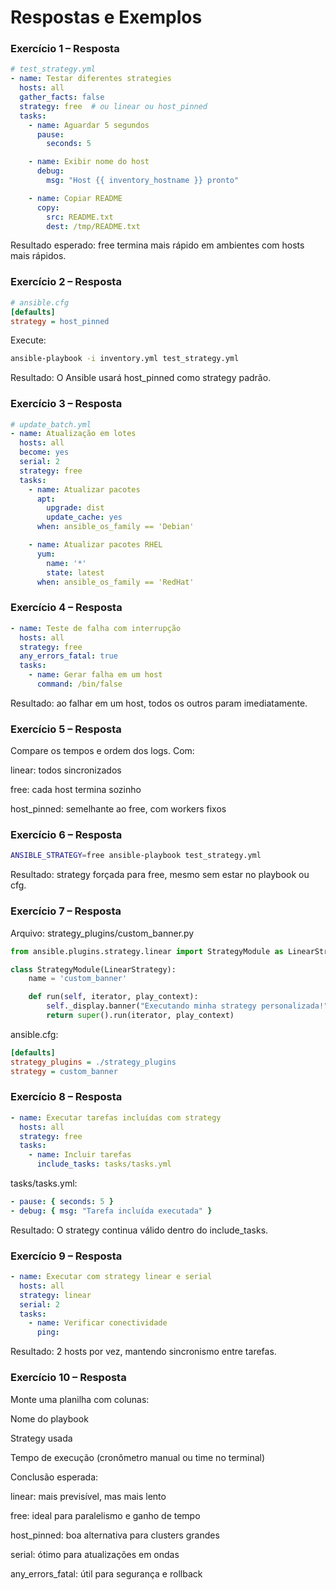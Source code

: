 # Respostas e Exemplos
### Exercício 1 – Resposta
``` yaml
# test_strategy.yml
- name: Testar diferentes strategies
  hosts: all
  gather_facts: false
  strategy: free  # ou linear ou host_pinned
  tasks:
    - name: Aguardar 5 segundos
      pause:
        seconds: 5

    - name: Exibir nome do host
      debug:
        msg: "Host {{ inventory_hostname }} pronto"

    - name: Copiar README
      copy:
        src: README.txt
        dest: /tmp/README.txt
```

Resultado esperado: free termina mais rápido em ambientes com hosts mais rápidos.

### Exercício 2 – Resposta
``` ini
# ansible.cfg
[defaults]
strategy = host_pinned
```
Execute:

``` bash
ansible-playbook -i inventory.yml test_strategy.yml
```

Resultado: O Ansible usará host_pinned como strategy padrão.

### Exercício 3 – Resposta
``` yaml
# update_batch.yml
- name: Atualização em lotes
  hosts: all
  become: yes
  serial: 2
  strategy: free
  tasks:
    - name: Atualizar pacotes
      apt:
        upgrade: dist
        update_cache: yes
      when: ansible_os_family == 'Debian'

    - name: Atualizar pacotes RHEL
      yum:
        name: '*'
        state: latest
      when: ansible_os_family == 'RedHat'
```

### Exercício 4 – Resposta
``` yaml
- name: Teste de falha com interrupção
  hosts: all
  strategy: free
  any_errors_fatal: true
  tasks:
    - name: Gerar falha em um host
      command: /bin/false
```

Resultado: ao falhar em um host, todos os outros param imediatamente.

### Exercício 5 – Resposta
Compare os tempos e ordem dos logs. Com:

linear: todos sincronizados

free: cada host termina sozinho

host_pinned: semelhante ao free, com workers fixos

### Exercício 6 – Resposta
```bash
ANSIBLE_STRATEGY=free ansible-playbook test_strategy.yml
```

Resultado: strategy forçada para free, mesmo sem estar no playbook ou cfg.

### Exercício 7 – Resposta
Arquivo: strategy_plugins/custom_banner.py

```python
from ansible.plugins.strategy.linear import StrategyModule as LinearStrategy

class StrategyModule(LinearStrategy):
    name = 'custom_banner'

    def run(self, iterator, play_context):
        self._display.banner("Executando minha strategy personalizada!")
        return super().run(iterator, play_context)
```

ansible.cfg:

```ini
[defaults]
strategy_plugins = ./strategy_plugins
strategy = custom_banner
```

### Exercício 8 – Resposta
``` yaml
- name: Executar tarefas incluídas com strategy
  hosts: all
  strategy: free
  tasks:
    - name: Incluir tarefas
      include_tasks: tasks/tasks.yml
```

tasks/tasks.yml:

``` yaml
- pause: { seconds: 5 }
- debug: { msg: "Tarefa incluída executada" }
```

Resultado: O strategy continua válido dentro do include_tasks.

### Exercício 9 – Resposta
``` yaml
- name: Executar com strategy linear e serial
  hosts: all
  strategy: linear
  serial: 2
  tasks:
    - name: Verificar conectividade
      ping:
```

Resultado: 2 hosts por vez, mantendo sincronismo entre tarefas.

### Exercício 10 – Resposta
Monte uma planilha com colunas:

Nome do playbook

Strategy usada

Tempo de execução (cronômetro manual ou time no terminal)

Conclusão esperada:

linear: mais previsível, mas mais lento

free: ideal para paralelismo e ganho de tempo

host_pinned: boa alternativa para clusters grandes

serial: ótimo para atualizações em ondas

any_errors_fatal: útil para segurança e rollback
